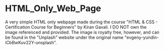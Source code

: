 # HTML_Only_Web_Page
A very simple HTML only webpage made during the course "HTML &amp; CSS - Certification Course for Beginners" by Kiran Gavali.
I DO NOT own the image referenced and provided. The image is royalty free, however, and can be found in the "Unplash" website under the original name "evgeny-yundin-iCbBwKuv22Y-unsplash".
